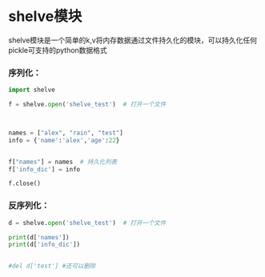 # shelve模块

shelve模块是一个简单的k,v将内存数据通过文件持久化的模块，可以持久化任何pickle可支持的python数据格式

### 序列化：

```python
import shelve

f = shelve.open('shelve_test')  # 打开一个文件



names = ["alex", "rain", "test"]
info = {'name':'alex','age':22}


f["names"] = names  # 持久化列表
f['info_dic'] = info

f.close()
```

### 反序列化：

```python
d = shelve.open('shelve_test')  # 打开一个文件

print(d['names'])
print(d['info_dic'])


#del d['test'] #还可以删除
```
